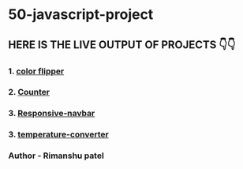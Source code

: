 # 50-javascript-project

## HERE IS THE LIVE OUTPUT OF PROJECTS 👇👇

### 1. [color flipper](https://rimanshupatel.github.io/50-javascript-project/color-flipper/)

### 2. [Counter](https://rimanshupatel.github.io/50-javascript-project/counter/)

### 3. [Responsive-navbar](https://rimanshupatel.github.io/50-javascript-project/Responsive-navbar/)

### 3. [temperature-converter](https://rimanshupatel.github.io/50-javascript-project/temperature-converter/)

### **Author - Rimanshu patel**
